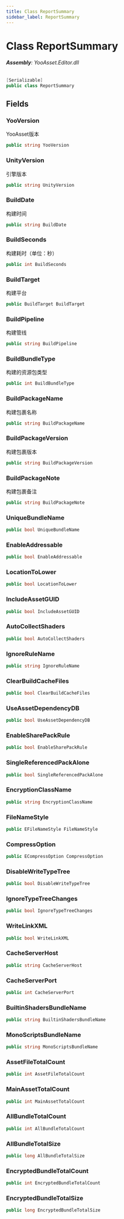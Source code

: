 ```yaml
---
title: Class ReportSummary
sidebar_label: ReportSummary
---
```

# Class ReportSummary


###### **Assembly**: YooAsset.Editor.dll

```csharp title="Declaration"
[Serializable]
public class ReportSummary
```
## Fields
### YooVersion
YooAsset版本

```csharp title="Declaration"
public string YooVersion
```
### UnityVersion
引擎版本

```csharp title="Declaration"
public string UnityVersion
```
### BuildDate
构建时间

```csharp title="Declaration"
public string BuildDate
```
### BuildSeconds
构建耗时（单位：秒）

```csharp title="Declaration"
public int BuildSeconds
```
### BuildTarget
构建平台

```csharp title="Declaration"
public BuildTarget BuildTarget
```
### BuildPipeline
构建管线

```csharp title="Declaration"
public string BuildPipeline
```
### BuildBundleType
构建的资源包类型

```csharp title="Declaration"
public int BuildBundleType
```
### BuildPackageName
构建包裹名称

```csharp title="Declaration"
public string BuildPackageName
```
### BuildPackageVersion
构建包裹版本

```csharp title="Declaration"
public string BuildPackageVersion
```
### BuildPackageNote
构建包裹备注

```csharp title="Declaration"
public string BuildPackageNote
```
### UniqueBundleName


```csharp title="Declaration"
public bool UniqueBundleName
```
### EnableAddressable


```csharp title="Declaration"
public bool EnableAddressable
```
### LocationToLower


```csharp title="Declaration"
public bool LocationToLower
```
### IncludeAssetGUID


```csharp title="Declaration"
public bool IncludeAssetGUID
```
### AutoCollectShaders


```csharp title="Declaration"
public bool AutoCollectShaders
```
### IgnoreRuleName


```csharp title="Declaration"
public string IgnoreRuleName
```
### ClearBuildCacheFiles


```csharp title="Declaration"
public bool ClearBuildCacheFiles
```
### UseAssetDependencyDB


```csharp title="Declaration"
public bool UseAssetDependencyDB
```
### EnableSharePackRule


```csharp title="Declaration"
public bool EnableSharePackRule
```
### SingleReferencedPackAlone


```csharp title="Declaration"
public bool SingleReferencedPackAlone
```
### EncryptionClassName


```csharp title="Declaration"
public string EncryptionClassName
```
### FileNameStyle


```csharp title="Declaration"
public EFileNameStyle FileNameStyle
```
### CompressOption


```csharp title="Declaration"
public ECompressOption CompressOption
```
### DisableWriteTypeTree


```csharp title="Declaration"
public bool DisableWriteTypeTree
```
### IgnoreTypeTreeChanges


```csharp title="Declaration"
public bool IgnoreTypeTreeChanges
```
### WriteLinkXML


```csharp title="Declaration"
public bool WriteLinkXML
```
### CacheServerHost


```csharp title="Declaration"
public string CacheServerHost
```
### CacheServerPort


```csharp title="Declaration"
public int CacheServerPort
```
### BuiltinShadersBundleName


```csharp title="Declaration"
public string BuiltinShadersBundleName
```
### MonoScriptsBundleName


```csharp title="Declaration"
public string MonoScriptsBundleName
```
### AssetFileTotalCount


```csharp title="Declaration"
public int AssetFileTotalCount
```
### MainAssetTotalCount


```csharp title="Declaration"
public int MainAssetTotalCount
```
### AllBundleTotalCount


```csharp title="Declaration"
public int AllBundleTotalCount
```
### AllBundleTotalSize


```csharp title="Declaration"
public long AllBundleTotalSize
```
### EncryptedBundleTotalCount


```csharp title="Declaration"
public int EncryptedBundleTotalCount
```
### EncryptedBundleTotalSize


```csharp title="Declaration"
public long EncryptedBundleTotalSize
```
